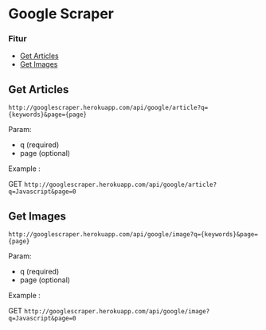 # Google Scraper

### Fitur

* [Get Articles](https://github.com/anggialberto/google-scraper#get-articles)
* [Get Images](https://github.com/anggialberto/google-scraper#get-images)

## Get Articles
```
http://googlescraper.herokuapp.com/api/google/article?q={keywords}&page={page}
```

Param:
* q (required)
* page (optional)

Example :

GET ```http://googlescraper.herokuapp.com/api/google/article?q=Javascript&page=0```

## Get Images
```
http://googlescraper.herokuapp.com/api/google/image?q={keywords}&page={page}
```

Param:
* q (required)
* page (optional)

Example :

GET ```http://googlescraper.herokuapp.com/api/google/image?q=Javascript&page=0```   
